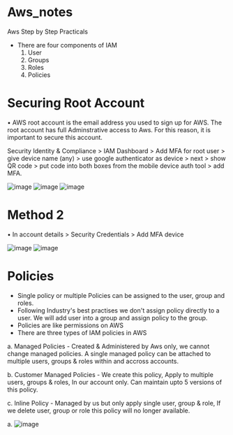 # Aws_notes
Aws Step by Step Practicals

* There are four components of IAM
  1. User
  2. Groups
  3. Roles
  4. Policies

# Securing Root Account

•	AWS root account is the email address you used to sign up for AWS. The root account has full Adminstrative access to Aws. For this reason, it is important to secure this account.

Security Identity & Compliance > IAM Dashboard > Add MFA for root user > give device name (any) > use google authenticator as device > next > show QR code > put code into both boxes from the mobile device auth tool > add MFA.

![image](https://github.com/sunnyvalechha/Aws_notes/assets/59471885/8f8e6da6-0191-4d7a-8f67-616ffbbe2617)
![image](https://github.com/sunnyvalechha/Aws_notes/assets/59471885/02fa9fa6-e555-4a10-bdad-ce02baae3771)
![image](https://github.com/sunnyvalechha/Aws_notes/assets/59471885/41833d1c-bfbd-47b1-bbe9-ddbb9c14b3a2)

# Method 2 

• In account details > Security Credentials > Add MFA device

![image](https://github.com/sunnyvalechha/Aws_notes/assets/59471885/fa1e440a-a959-4864-b940-377260ac4e44)
![image](https://github.com/sunnyvalechha/Aws_notes/assets/59471885/2e92497d-ead2-4b06-abd1-c7a98add4d03)

# Policies 
* Single policy or multiple Policies can be assigned to the user, group and roles.
* Following Industry's best practises we don't assign policy directly to a user. We will add user into a group and assign policy to the group.
* Policies are like permissions on AWS
* There are three types of IAM policies in AWS

a. Managed Policies - Created & Administered by Aws only, we cannot change managed policies. A single managed policy
	can be attached to multiple users, groups & roles within and accross accounts.
	
b. Customer Managed Policies - We create this policy, Apply to multiple users, groups & roles, In our account only.
	Can maintain upto 5 versions of this policy.

c. Inline Policy - Managed by us but only apply single user, group & role, If we delete user, group or role
	this policy will no longer available.

 a. ![image](https://github.com/sunnyvalechha/Aws_notes/assets/59471885/5a760b47-379f-4d37-a3d7-53efbfffca2c)

